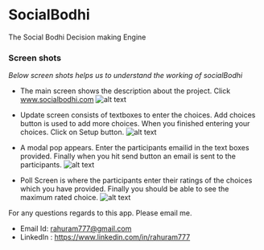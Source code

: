 # SocialBodhi
The Social Bodhi Decision making Engine



### Screen shots
*Below screen shots helps us to understand the working of socialBodhi*
  -  The main screen shows the description about the project. Click www.socialbodhi.com
![alt text](https://github.com/rahuram777/SocialBodhi/blob/master/Socialbodhi/AdminLTE-master/Images/Screenshot1.png)

  -  Update screen consists of textboxes to enter the choices. Add choices button is used to add more choices. When you finished entering your choices. Click on Setup button. 
![alt text](https://github.com/rahuram777/SocialBodhi/blob/master/Socialbodhi/AdminLTE-master/Images/Screenshot2.png)

-  A modal pop appears. Enter the participants emailid in the text boxes provided. Finally when you hit send button an email is sent to the participants.
![alt text](https://github.com/rahuram777/SocialBodhi/blob/master/Socialbodhi/AdminLTE-master/Images/Screenshot3.png)

  - Poll Screen is where the participants enter their ratings of the choices which you have provided. Finally you should be able to see the maximum rated choice.
![alt text](https://github.com/rahuram777/SocialBodhi/blob/master/Socialbodhi/AdminLTE-master/Images/Screenshot4.png)


For any questions regards to this app. Please email me.
  - Email Id: rahuram777@gmail.com 
  - LinkedIn : https://www.linkedin.com/in/rahuram777


